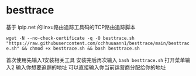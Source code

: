 # besttrace
基于 ipip.net 的linxu路由追踪工具码的TCP路由追踪脚本

`wget -N --no-check-certificate -q -O besttrace.sh "https://raw.githubusercontent.com/cchhuuaann1/besttrace/main/besttrace.sh" && chmod +x besttrace.sh && bash besttrace.sh`

首次使用先输入1安装相关工具 安装完后再次输入 `bash besttrace.sh` 打开菜单输入2 输入你想要追踪的地址 可以直接输入你当前运营商分配给你的地址
